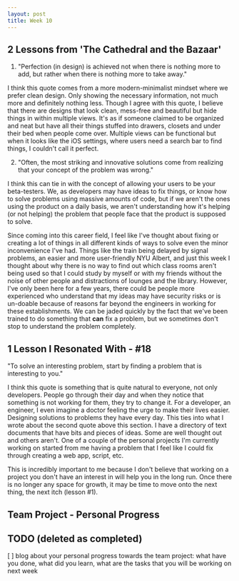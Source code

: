 ```yaml
---
layout: post
title: Week 10
---
```


## 2 Lessons from 'The Cathedral and the Bazaar'

1. "Perfection (in design) is achieved not when there is nothing more to add, but rather when there is nothing more to take away."

I think this quote comes from a more modern-minimalist mindset where we prefer clean design. Only showing the necessary information, not much more and definitely nothing less. Though I agree with this quote, I believe that there are designs that look clean, mess-free and beautiful but hide things in within multiple views. It's as if someone claimed to be organized and neat but have all their things stuffed into drawers, closets and under their bed when people come over. Multiple views can be functional but when it looks like the iOS settings, where users need a search bar to find things, I couldn't call it perfect.

2. "Often, the most striking and innovative solutions come from realizing that your concept of the problem was wrong."

I think this can tie in with the concept of allowing your users to be your beta-testers. We, as developers may have ideas to fix things, or know how to solve problems using massive amounts of code, but if we aren't the ones using the product on a daily basis, we aren't understanding how it's helping (or not helping) the problem that people face that the product is supposed to solve.

Since coming into this career field, I feel like I've thought about fixing or creating a lot of things in all different kinds of ways to solve even the minor inconvenience I've had. Things like the train being delayed by signal problems, an easier and more user-friendly NYU Albert, and just this week I thought about why there is no way to find out which class rooms aren't being used so that I could study by myself or with my friends without the noise of other people and distractions of lounges and the library. However, I've only been here for a few years, there could be people more experienced who understand that my ideas may have security risks or is un-doable because of reasons far beyond the engineers in working for these establishments. We can be jaded quickly by the fact that we've been trained to do something that __can__ fix a problem, but we sometimes don't stop to understand the problem completely.
 

## 1 Lesson I Resonated With - #18

"To solve an interesting problem, start by finding a problem that is interesting to you."

I think this quote is something that is quite natural to everyone, not only developers. People go through their day and when they notice that something is not working for them, they try to change it. For a developer, an engineer, I even imagine a doctor feeling the urge to make their lives easier. Designing solutions to problems they have every day. This ties into what I wrote about the second quote above this section. I have a directory of text documents that have bits and pieces of ideas. Some are well thought out and others aren't. One of a couple of the personal projects I'm currently working on started from me having a problem that I feel like I could fix through creating a web app, script, etc. 

This is incredibly important to me because I don't believe that working on a project you don't have an interest in will help you in the long run. Once there is no longer any space for growth, it may be time to move onto the next thing, the next itch (lesson #1).


## Team Project - Personal Progress




## TODO (deleted as completed)

[ ] blog about your personal progress towards the team project: what have you done, what did you learn, what are the tasks that you will be working on next week